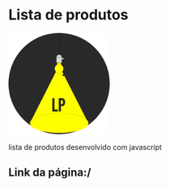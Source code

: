 # Lista de produtos 
<img src="src/imgs/lampadaLogoLP.png" height="200px">


<p>lista de produtos desenvolvido com javascript</p>
<h2>Link da página:/</h2>
